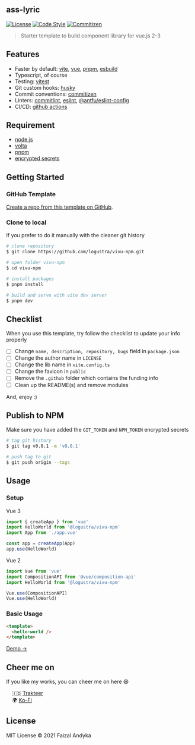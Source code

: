 ## ass-lyric
[![License](https://img.shields.io/github/license/logustra/vivu-npm)](https://github.com/logustra/vivu-npm/blob/master/license.md)
[![Code Style](https://img.shields.io/badge/code_style-standard-brightgreen.svg)](https://standardjs.com)
[![Commitizen](https://img.shields.io/badge/commitizen-friendly-brightgreen.svg)](http://commitizen.github.io/cz-cli)

> Starter template to build component library for vue.js 2-3

## Features
- Faster by default: [vite](https://github.com/vitejs/vite), [vue](https://github.com/vuejs/vue-next), [pnpm](https://github.com/pnpm/pnpm), [esbuild](https://github.com/evanw/esbuild)
- Typescript, of course
- Testing: [vitest](https://vitest.dev/)
- Git custom hooks: [husky](https://github.com/typicode/husky)
- Commit conventions: [commitizen](https://github.com/commitizen/cz-cli)
- Linters: [commitlint](https://github.com/conventional-changelog/commitlint), [eslint](https://github.com/eslint/eslint), [@antfu/eslint-config](https://github.com/antfu/eslint-config)
- CI/CD: [github actions](https://github.com/features/actions)

## Requirement
  - [node.js](http://nodejs.org/)
  - [volta](https://docs.volta.sh/guide/getting-started)
  - [pnpm](https://pnpm.js.org/en/installation)
  - [encrypted secrets](https://docs.github.com/en/actions/security-guides/encrypted-secrets)

## Getting Started
### GitHub Template

[Create a repo from this template on GitHub](https://github.com/logustra/vivu-npm/generate).

### Clone to local
If you prefer to do it manually with the cleaner git history

```bash
# clone repository
$ git clone https://github.com/logustra/vivu-npm.git

# open folder vivu-npm
$ cd vivu-npm

# install packages
$ pnpm install

# build and serve with vite dev server
$ pnpm dev
```

## Checklist
When you use this template, try follow the checklist to update your info properly

- [ ] Change `name, description, repository, bugs` field in `package.json`
- [ ] Change the author name in `LICENSE`
- [ ] Change the lib name in `vite.config.ts`
- [ ] Change the favicon in `public`
- [ ] Remove the `.github` folder which contains the funding info
- [ ] Clean up the README(s) and remove modules

And, enjoy :)

## Publish to NPM
Make sure you have added the `GIT_TOKEN` and `NPM_TOKEN` encrypted secrets

```bash
# tag git history
$ git tag v0.0.1 -m 'v0.0.1'

# push tag to git
$ git push origin --tags
```

## Usage
### Setup
Vue 3
```js
import { createApp } from 'vue'
import HelloWorld from '@logustra/vivu-npm'
import App from './app.vue'

const app = createApp(App)
app.use(HelloWorld)
```

Vue 2
```js
import Vue from 'vue'
import CompositionAPI from '@vue/composition-api'
import HelloWorld from '@logustra/vivu-npm'

Vue.use(CompositionAPI)
Vue.use(HelloWorld)
```

### Basic Usage
```html
<template>
  <hello-world />
</template>
```
[Demo →](https://codesandbox.io/s/gallant-benji-olf2jh?file=/src/App.vue)

## Cheer me on
If you like my works, you can cheer me on here 😆

&nbsp; &nbsp; 🇮🇩 [Trakteer](https://trakteer.id/logustra/tip)<br>
&nbsp; &nbsp; 🌍 [Ko-Fi](https://ko-fi.com/logustra)<br>

## License
MIT License © 2021 Faizal Andyka
